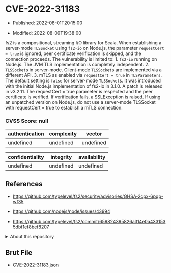 # CVE-2022-31183

- Published: 2022-08-01T20:15:00

- Modified: 2022-08-09T19:38:00

fs2 is a compositional, streaming I/O library for Scala. When establishing a server-mode `TLSSocket` using `fs2-io` on Node.js, the parameter `requestCert = true` is ignored, peer certificate verification is skipped, and the connection proceeds. The vulnerability is limited to: 1. `fs2-io` running on Node.js. The JVM TLS implementation is completely independent. 2. `TLSSocket`s in server-mode. Client-mode `TLSSocket`s are implemented via a different API. 3. mTLS as enabled via `requestCert = true` in `TLSParameters`. The default setting is `false` for server-mode `TLSSocket`s. It was introduced with the initial Node.js implementation of fs2-io in 3.1.0. A patch is released in v3.2.11. The requestCert = true parameter is respected and the peer certificate is verified. If verification fails, a SSLException is raised. If using an unpatched version on Node.js, do not use a server-mode TLSSocket with requestCert = true to establish a mTLS connection.

### CVSS Score: **null**

| authentication | complexity | vector |
| --- | --- | --- |
| undefined | undefined | undefined |

| confidentiality | integrity | availability |
| --- | --- | --- |
| undefined | undefined | undefined |

## References

* https://github.com/typelevel/fs2/security/advisories/GHSA-2cpx-6pqp-wf35

* https://github.com/nodejs/node/issues/43994

* https://github.com/typelevel/fs2/commit/659824395826a314e0a4331535dbf1ef8bef8207

<details>
<summary>About this repository</summary> 

  This repository is part of the project [Live Hack CVE](https://github.com/Live-Hack-CVE). Main website can be found [www.live-hack.org](https://www.live-hack.org) 
  
  Made by [Sn0wAlice](https://github.com/Sn0wAlice) for the people that care about security and need to have a feed of the latest CVEs. Hope you enjoy it, don't forget to star the repo and follow me on [Twitter](https://twitter.com/Sn0wAlice) and [Github](https://github.com/Sn0wAlice). And that is my [personnal website](https://www.alice-snow.me/)

  - [Home Page](https://github.com/Live-Hack-CVE)
  - [Framework](https://github.com/Live-Hack-CVE/cve-framework)
  - [CVE database](https://github.com/Live-Hack-CVE/full_database)
  - [Changelog](https://github.com/Live-Hack-CVE/Changelog)
</details>

## Brut File

* [CVE-2022-31183.json](https://raw.githubusercontent.com/Live-Hack-CVE/full_database/main/cves/2022/CVE-2022-31183.json)

